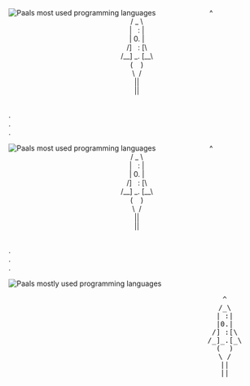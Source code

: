 <img src="https://github-readme-stats.vercel.app/api/top-langs/?username=paalss&langs_count=3&theme=blue-green" align=left alt="Paals most used programming languages">


  <div align="center">
   ^ <br>
   / _ \ <br>
   | &nbsp;&nbsp;: | <br>
   | 0. | <br>
   /]&nbsp;&nbsp;&nbsp;: [\ <br>
   /__] _. [__\  <br>
  (&nbsp;&nbsp;&nbsp;&nbsp;) <br>
   \&nbsp;&nbsp;/ <br>
   || <br>
   ||
  </div>

<br>.
<br>.
<br>.



<img src="https://github-readme-stats-eight-theta.vercel.app/api/top-langs/?username=paalss&layout=compact&exclude_lang=java+r&langs_count=10&theme=blue-green" align=left alt="Paals most used programming languages">


  <div align="center">
   ^ <br>
   / _ \ <br>
   | &nbsp;&nbsp;: | <br>
   | 0. | <br>
   /]&nbsp;&nbsp;&nbsp;: [\ <br>
   /__] _. [__\  <br>
  (&nbsp;&nbsp;&nbsp;&nbsp;) <br>
   \&nbsp;&nbsp;/ <br>
   || <br>
   ||
  </div>


<br>.
<br>.
<br>.




<img src="https://github-readme-stats-eight-theta.vercel.app/api/top-langs/?username=paalss&layout=compact&exclude_lang=java+r&theme=blue-green" align=left alt="Paals mostly used programming languages">
  <pre>
    <div align="center">
     ^
     /_\
     | :|
     |0.|
     /] :[\
     /_]_.[_\
     (  )
     \ /
     ||
     ||
    </div>
  </pre>


<!--
nyttige lenker:
https://github.com/ryo-ma/github-profile-trophy
https://github.com/Naereen/badges

**paalss/paalss** is a ✨ _special_ ✨ repository because its `README.md` (this file) appears on your GitHub profile.

Here are some ideas to get you started:

- 🔭 I’m currently working on ...
- 🌱 I’m currently learning ...
- 👯 I’m looking to collaborate on ...
- 🤔 I’m looking for help with ...
- 💬 Ask me about ...
- 📫 How to reach me: ...
- 😄 Pronouns: ...
- ⚡ Fun fact: ...
-->
